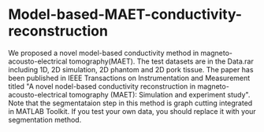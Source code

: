 # Model-based-MAET-conductivity-reconstruction
We proposed a novel model-based conductivity method in magneto-acousto-electrical tomography(MAET). The test datasets are in the Data.rar including 1D, 2D simulation, 2D phantom and 2D pork tissue. The paper has been published in IEEE Transactions on Instrumentation and Measurement titled "A novel nodel-based conductivity reconstruction in magneto-acousto-electrical tomography (MAET): Simulation and experiment study". Note that the segmentataion step in this method is graph cutting integrated in MATLAB Toolkit. If you test your own data, you should replace it with your segmentation method.

